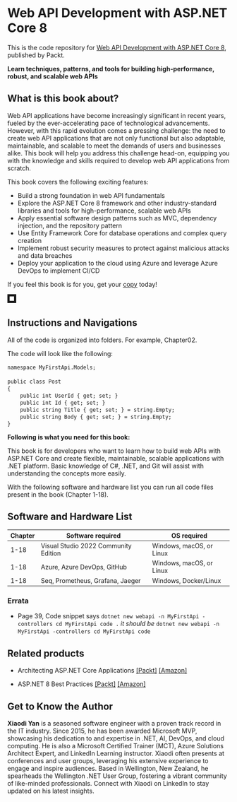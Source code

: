 # Web API Development with ASP.NET Core 8

<a href="https://www.packtpub.com/product/web-api-development-with-aspnet-core-8/9781804610954"><img src="https://content.packt.com/B18971/cover_image_small.jpg" alt="" height="256px" align="right"></a>

This is the code repository for [Web API Development with ASP.NET Core 8](https://www.packtpub.com/product/web-api-development-with-aspnet-core-8/9781804610954), published by Packt.

**Learn techniques, patterns, and tools for building high-performance, robust, and scalable web APIs**

## What is this book about?
Web API applications have become increasingly significant in recent years, fueled by the ever-accelerating pace of technological advancements. However, with this rapid evolution comes a pressing challenge: the need to create web API applications that are not only functional but also adaptable, maintainable, and scalable to meet the demands of users and businesses alike. This book will help you address this challenge head-on, equipping you with the knowledge and skills required to develop web API applications from scratch.
	
This book covers the following exciting features:
* Build a strong foundation in web API fundamentals
* Explore the ASP.NET Core 8 framework and other industry-standard libraries and tools for high-performance, scalable web APIs
* Apply essential software design patterns such as MVC, dependency injection, and the repository pattern
* Use Entity Framework Core for database operations and complex query creation
* Implement robust security measures to protect against malicious attacks and data breaches
* Deploy your application to the cloud using Azure and leverage Azure DevOps to implement CI/CD

If you feel this book is for you, get your [copy](https://www.amazon.com/dp/180461095X) today!

<a href="https://www.packtpub.com/?utm_source=github&utm_medium=banner&utm_campaign=GitHubBanner"><img src="https://raw.githubusercontent.com/PacktPublishing/GitHub/master/GitHub.png" 
alt="https://www.packtpub.com/" border="5" /></a>


## Instructions and Navigations
All of the code is organized into folders. For example, Chapter02.

The code will look like the following:
```
namespace MyFirstApi.Models;

public class Post
{
    public int UserId { get; set; }
    public int Id { get; set; }
    public string Title { get; set; } = string.Empty;
    public string Body { get; set; } = string.Empty;
}
```

**Following is what you need for this book:**

This book is for developers who want to learn how to build web APIs with ASP.NET Core and create flexible, maintainable, scalable applications with .NET platform. Basic knowledge of C#, .NET, and Git will assist with understanding the concepts more easily.

With the following software and hardware list you can run all code files present in the book (Chapter 1-18).

## Software and Hardware List

| Chapter  | Software required                        | OS required                   |
| -------- | -----------------------------------------| ------------------------------|
| 1-18     | Visual Studio 2022 Community Edition     | Windows, macOS, or Linux      |
| 1-18     | Azure, Azure DevOps, GitHub              | Windows, macOS, or Linux      |
| 1-18     |Seq, Prometheus, Grafana, Jaeger          | Windows, Docker/Linux         |

### Errata
* Page 39, Code snippet says `dotnet new webapi -n MyFirstApi -controllers
cd MyFirstApi
code .` _it should be_ `dotnet new webapi -n MyFirstApi -controllers
cd MyFirstApi code`

## Related products <Other books you may enjoy>
* Architecting ASP.NET Core Applications [[Packt]](https://www.packtpub.com/product/architecting-aspnet-core-applications-third-edition/9781805123385) [[Amazon]](https://www.amazon.com/dp/1805123386)

* ASP.NET 8 Best Practices [[Packt]](https://www.packtpub.com/product/aspnet-8-best-practices/9781837632121) [[Amazon]](https://www.amazon.com/dp/183763212X)

## Get to Know the Author
**Xiaodi Yan**
is a seasoned software engineer with a proven track record in the IT industry. Since 2015, he has been awarded Microsoft MVP, showcasing his dedication to and expertise in .NET, AI, DevOps, and cloud computing. He is also a Microsoft Certified Trainer (MCT), Azure Solutions Architect Expert, and LinkedIn Learning instructor. Xiaodi often presents at conferences and user groups, leveraging his extensive experience to engage and inspire audiences. Based in Wellington, New Zealand, he spearheads the Wellington .NET User Group, fostering a vibrant community of like-minded professionals.
Connect with Xiaodi on LinkedIn to stay updated on his latest insights.
